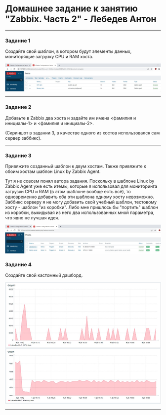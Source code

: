 # Домашнее задание к занятию "Zabbix. Часть 2" - Лебедев Антон


---

### Задание 1

Создайте свой шаблон, в котором будут элементы данных, мониторящие загрузку CPU и RAM хоста.

![Задание 1](https://github.com/lebedun/9-03-hw/blob/main/img/Screenshot_1.jpg)


---

### Задание 2

Добавьте в Zabbix два хоста и задайте им имена <фамилия и инициалы-1> и <фамилия и инициалы-2>. 

(Скриншот в задании 3, в качестве одного из хостов использовался сам сервер заббикс).

---

### Задание 3

Привяжите созданный шаблон к двум хостам. Также привяжите к обоим хостам шаблон Linux by Zabbix Agent.

Тут я не совсем понял автора задания. Поскольку в шаблоне Linux by Zabbix Agent уже есть итемы, которые я использовал для мониторинга загрузки CPU и RAM (в этом шаблоне вообще есть всё), то одновременно добавить оба эти шаблона одному хосту невозможно. Заббикс серверу я не могу добавить свой учебный шаблон, тестовому хосту - шаблон "из коробки". Либо мне пришлось бы "портить" шаблон из коробки, выкидывая из него два использованных мной параметра, что явно не лучшая идея.

![Задание 2-3](https://github.com/lebedun/9-03-hw/blob/main/img/Screenshot_2.jpg)

### Задание 4

Создайте свой кастомный дашборд.

![Задание 4](https://github.com/lebedun/9-03-hw/blob/main/img/Screenshot_3.jpg)


---